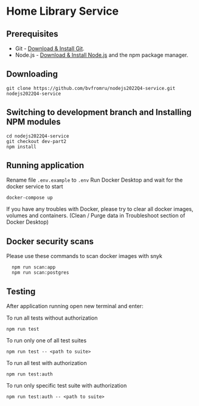 # Home Library Service

## Prerequisites

- Git - [Download & Install Git](https://git-scm.com/downloads).
- Node.js - [Download & Install Node.js](https://nodejs.org/en/download/) and the npm package manager.

## Downloading

```
git clone https://github.com/bvfromru/nodejs2022Q4-service.git nodejs2022Q4-service
```

## Switching to development branch and Installing NPM modules

```
cd nodejs2022Q4-service
git checkout dev-part2
npm install
```

## Running application

Rename file `.env.example` to `.env`
Run Docker Desktop and wait for the docker service to start

```
docker-compose up
```

If you have any troubles with Docker, please try to clear all docker images, volumes and containers.
(Clean / Purge data in Troubleshoot section of Docker Desktop)

## Docker security scans

Please use these commands to scan docker images with snyk

```
  npm run scan:app
  npm run scan:postgres
```

## Testing

After application running open new terminal and enter:

To run all tests without authorization

```
npm run test
```

To run only one of all test suites

```
npm run test -- <path to suite>
```

To run all test with authorization

```
npm run test:auth
```

To run only specific test suite with authorization

```
npm run test:auth -- <path to suite>
```
